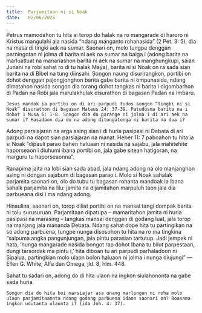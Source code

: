 ```yaml
---
title:  Parjamitaan ni si Noak
date:   02/06/2025
---
```


Petrus mamodahon tu hita ai torop do halak na ro mangarade di haroro ni Kristus mangulahi ala nasida “ndang manganto rohanasida” (2 Pet. 3: 5), dia na masa di tingki aek na sumar. Saonari on, molo tungpe denggan parningotan ni jolma di barita ni aek na sumar na balga i (adong barita na marluatluat na manariashon barita ni aek na sumar na manghungkupi, saian Junani na robi sahat ro di tu halak Maya), barita ni si Noak on ra sada sian barita na di Bibel na tung diinsahi. Songon naung disurirangkon, portibi on dohot denggan pajongjonghon barita gabe barita ni ompunasida, ndang dimatahon nasida songon dia torang dohot tangkas ni barita i digombarhon di Padan na Robi jala marulakhulak disurathon di bagasan Padan na Imbaru.

`Jesus mandok ia portibi on di ari parpudi tudos songon “tingki ni si Noak” disurathon di bagasan Mateus 24: 37-39. Patudosma barita na i dohot 1 Musa 6: 1-8. Songon dia do parange ni jolma i di ari aek na sumar i? Hasadaon dia do na adong ditongatonga ni barita na dua i?`

Adong parsiajaran na arga asing sian i di huria pasipasi ni Debata di ari parpudi na dapot sian parsiajaran na manat. Heber 11: 7 paboahon tu hita ia si Noak “dipauli parao bahen haluaan ni nasida na sajabu, jala mahitehite haporseaon i diuhumi ibana portibi on, jala gabe sitean hatigoran, na marguru tu haporseaonna”.

Ranapima jaita na lobi sian sada abad, jala ndang adong na olo manjanghon asing ni dongan sajabum di bagasan parao i. Molo si Noak sahalak parjamita saonari on, olo do tubu tu bagasan rohanta mandoak ia ibana sahalk parjamita na lilu: jamita na dijamitahon marpuluh taon jala dia parbueana disi i ma ndang adong.

Hinaulina, saonari on, torop diliat portibi on na mansai tangi dompak barita ni tolu surusuruan. Parjamitaan dipatupa – mamaritahon jamita ni huria pasipasi na marasing – tangkas mansai denggan di godang luat, jala torop na manjang jala mananda Debata. Ndang sahat dope hita tu partingikan na so adong parbuena, tungpe nunga disosohon tu hita na ro ma tingkina “salpuma angka pangunjungan, jala pintu parasian tartutup. Jadi jempek ni hata, ‘nunga mangarade nasida bongot rap dohot Ibana tu bilut parpestaan, dungi tarsordak ma pintu i,’ hita diboan tu ari parpudi parhaladoon ni Sipalua, partingkian molo ulaon bolon haluaon ni jolma i nunga diujungi” —Ellen G. White, Alfa dan Omega, jld. 8, hlm. 448.

Sahat tu sadari on, adong do di hita ulaon na ingkon siulahononta na gabe sada huria.

`Songon dia do hita boi marsiajar asa unang marlungun ni roha molo ulaon parjamitaannta ndang godang parbuena idaon saonari on? Boasama ingkon udutanta ulaonta i? (ida Joh. 4: 37).`